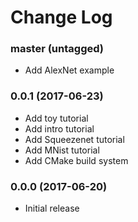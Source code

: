 Change Log
==========

### master (untagged)

* Add AlexNet example

### 0.0.1 (2017-06-23)

* Add toy tutorial
* Add intro tutorial
* Add Squeezenet tutorial
* Add MNist tutorial
* Add CMake build system

### 0.0.0 (2017-06-20)

* Initial release
